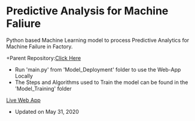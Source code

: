 # Predictive Analysis for Machine Faliure
Python based Machine Learning model to process Predictive Analytics for Machine Failure in Factory.


+Parent Repository:[Click Here](https://github.com/iSiddharth20/Predictive-Analysis-for-Machine-Faliure)

+ Run 'main.py' from 'Model_Deployment' folder to use the Web-App Locally
+ The Steps and Algorithms used to Train the model can be found in the 'Model_Training' folder

[Live Web App](https://group8tcsproject.el.r.appspot.com/)

* Updated on May 31, 2020
